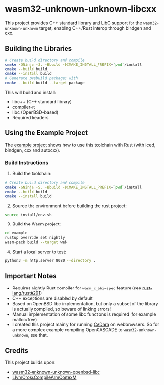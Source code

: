 # wasm32-unknown-unknown-libcxx

This project provides C++ standard library and LibC support for the `wasm32-unknown-unknown` target, enabling C++/Rust interop through bindgen and cxx.

## Building the Libraries

```bash
# Create build directory and compile
cmake -GNinja -S. -Bbuild -DCMAKE_INSTALL_PREFIX=`pwd`/install
cmake --build build
cmake --install build
# Generate prebuild packages with
cmake --build build --target package
```

This will build and install:

- libc++ (C++ standard library)
- compiler-rt
- libc (OpenBSD-based)
- Required headers

## Using the Example Project

The [example project](./example) shows how to use this toolchain with Rust (with iced, bindgen, cxx and autocxx).

### Build Instructions

1. Build the toolchain:

```bash
# Create build directory and compile
cmake -GNinja -S. -Bbuild -DCMAKE_INSTALL_PREFIX=`pwd`/install
cmake --build build
cmake --install build
```

2. Source the environment before building the rust project:

```bash
source install/env.sh
```

3. Build the Wasm project:

```bash
cd example
rustup override set nightly
wasm-pack build --target web
```

4. Start a local server to test:

```bash
python3 -m http.server 8080 --directory .
```

## Important Notes

- Requires nightly Rust compiler for `wasm_c_abi=spec` feature (see [rust-lang/rust#291](https://github.com/rustwasm/team/issues/291))
- C++ exceptions are disabled by default
- Based on OpenBSD libc implementation, but only a subset of the library is actually compiled, so beware of linking errors!
- Manual implementation of some libc functions is required (for example malloc/free)
- I created this project mainly for running [CADara](https://github.com/maximmaxim345/cadara) on webbrowsers. So for a more complex example compiling OpenCASCADE to `wasm32-unknown-unknown`, see that.

## Credits

This project builds upon:

- [wasm32-unknown-unknown-openbsd-libc](https://github.com/trevyn/wasm32-unknown-unknown-openbsd-libc)
- [LlvmCrossCompileArmCortexM](https://github.com/KKoovalsky/LlvmCrossCompileArmCortexM)

